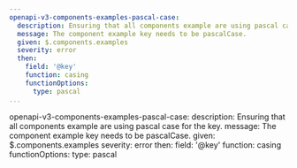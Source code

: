 ```yaml
---
openapi-v3-components-examples-pascal-case:
  description: Ensuring that all components example are using pascal case for the key.
  message: The component example key needs to be pascalCase.
  given: $.components.examples
  severity: error
  then:
    field: '@key'
    function: casing
    functionOptions:
      type: pascal
...
```

openapi-v3-components-examples-pascal-case:
  description: Ensuring that all components example are using pascal case for the key.
  message: The component example key needs to be pascalCase.
  given: $.components.examples
  severity: error
  then:
    field: '@key'
    function: casing
    functionOptions:
      type: pascal
